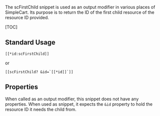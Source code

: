 The scFirstChild snippet is used as an output modifier in various places of SimpleCart. Its purpose is to return the ID of the first child resource of the resource ID provided. 

[TOC]

## Standard Usage

````
[[*id:scFirstChild]]
````
or
````
[[scFirstChild? &id=`[[*id]]`]]
````

## Properties

When called as an output modifier, this snippet does not have any properties. When used as snippet, it expects the `&id` property to hold the resource ID it needs the child from. 
